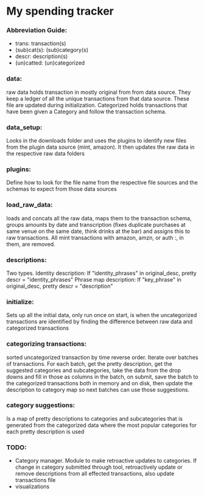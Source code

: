 # My spending tracker

### Abbreviation Guide:
- trans: transaction(s)
- (sub)cat(s): (sub)category(s)
- descr: description(s)
- (un)catted: (un)categorized

### data:
raw data holds transaction in mostly original from from data source. They keep
a ledger of all the unique transactions from that data source. These file are updated
during initialization. Categorized holds transactions that have been given a Category
and follow the transaction schema.

### data_setup:
Looks in the downloads folder and uses the plugins to identify new files from
the plugin data source (mint, amazon). It then updates the raw data in the respective
raw data folders

### plugins:
Define how to look for the file name from the respective file sources and the
schemas to expect from those data sources

### load_raw_data:
loads and concats all the raw data, maps them to the transaction schema, groups amounts
by date and transcription (fixes duplicate purchases at same venue on the same date, think drinks at the bar)
and assigns this to raw transactions. All mint transactions with amazon, amzn, or auth :, in them, are removed.

### descriptions:
Two types.
Identity description: If "identity_phrases" in original_desc, pretty descr = "identity_phrases"
Phrase map description: If "key_phrase" in original_desc, pretty descr = "description"

### initialize:
Sets up all the initial data, only run once on start, is when the uncategorized transactions
are identified by finding the difference between raw data and categorized transactions

### categorizing transactions:
sorted uncategorized transaction by time reverse order. Iterate over batches of transactions.
For each batch, get the pretty description, get the suggested categories and subcategories,
take the data from the drop downs and fill in those as columns in the batch, on submit,
save the batch to the categorized transactions both in memory and on disk, then update the
description to category map so next batches can use those suggestions.

### category suggestions:
Is a map of pretty descriptions to categories and subcategories that is generated
from the categorized data where the most popular categories for each pretty description is used

### TODO:
- Category manager. Module to make retroactive updates to categories. If change in category submitted through tool, retroactively update or remove descriptions from all effected transactions, also update transactions file
- visualizations

